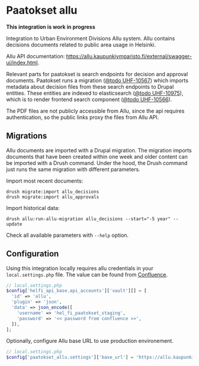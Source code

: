 # Paatokset allu

__This integration is work in progress__

Integration to Urban Environment Divisions Allu system. Allu contains decisions documents related to public area usage in Helsinki.

Allu API documentation: https://allu.kaupunkiymparisto.fi/external/swagger-ui/index.html.

Relevant parts for paatokset is search endpoints for decision and approval documents. Paatokset runs a migration
([@todo UHF-10567](https://helsinkisolutionoffice.atlassian.net/browse/UHF-10567)) which imports metadata about
decision files from these search endpoints to Drupal entities. These entities are indexed to elasticsearch
([@todo UHF-10975](https://helsinkisolutionoffice.atlassian.net/browse/UHF-10975)), which
is to render frontend search component ([@todo UHF-10566](https://helsinkisolutionoffice.atlassian.net/browse/UHF-10566)).

The PDF files are not publicly accessible from Allu, since the api requires authentication, so the public links
proxy the files from Allu API.

## Migrations

Allu documents are imported with a Drupal migration. The migration imports documents that have been created within one week
and older content can be imported with a Drush command. Under the hood, the Drush command just runs the same migration with
different parameters.

Import most recent documents:
```shell
drush migrate:import allu_decisions
drush migrate:import allu_approvals
```

Import historical data:
```shell
drush allu:run-allu-migration allu_decisions --start="-5 year" --update
```
Check all available parameters with `--help` option.

## Configuration

Using this integration locally requires allu credentials in your `local.settings.php` file. The value can be found from [Confluence](https://helsinkisolutionoffice.atlassian.net/wiki/spaces/HEL/pages/8354005224/Tunnusten+salasanojen+ja+muiden+avainten+jakaminen).
```php
// local.settings.php
$config['helfi_api_base.api_accounts']['vault'][] = [
  'id' => 'allu',
  'plugin' => 'json',
  'data' => json_encode([
    'username' => 'hel_fi_paatokset_staging',
    'password' => '<< password from confluence >>',
  ]),
];
```

Optionally, configure Allu base URL to use production environement.
```php
// local.settings.php
$config['paatokset_allu.settings']['base_url'] = 'https://allu.kaupunkiymparisto.fi';
```



